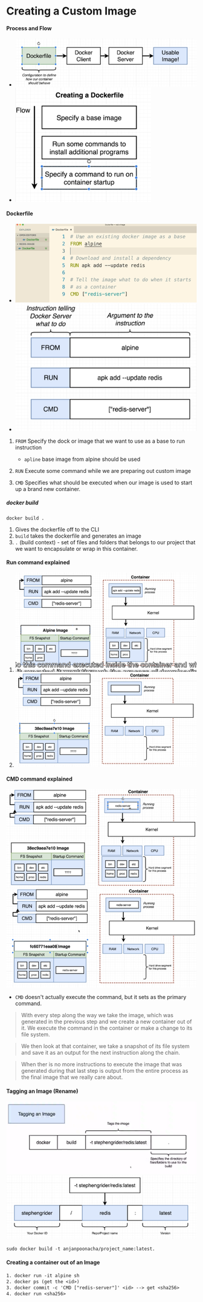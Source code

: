 # Creating a Custom Image

#### Process and Flow  
- ![Process](1.png)
- ![Flow](2.png)

#### Dockerfile
- ![Dockerfile](3.png)
- ![Dockerfile Teardown](4.png)


1.  `FROM` Specify the dock or image that we want to use as a base to run instruction 
    - `apline` base image from alpine should be used

2. `RUN` Execute some command while we are preparing out custom image
3. `CMD` Specifies what should be executed when our image is used to start up a brand new container.

##### docker build
```
docker build .
```
1. Gives the dockerfile off to the CLI
2. `build` takes the dockerfile and generates an image 
3. `.` (build context) - set of files and folders that belongs to our project that we want to encapsulate or wrap in this container.

#### Run command explained
1. ![RUN command explained](5.png)
2. ![RUN command explained-2](5_1.png)

#### CMD command explained
![CMD command explained](6.png)
![CMD command explained-2](6_1.png)

- `CMD` doesn't actually execute the command, but it sets as the primary command.

> With every step along the way we take the image, which was generated in the previous step and we create a new container out of it. We execute the command in the container or make a change to its file system.

> We then look at that container, we take a snapshot of its file system and save it as an output for the next instruction along the chain.

> When ther is no more instructions to execute the image that was generated during that last step is output from the entire process as the final image that we really care about. 


#### Tagging an Image (Rename)
![Tagging an Image](7.png)
![Tagging an Image-2](7_1.png)

```
sudo docker build -t anjanpoonacha/project_name:latest.
```

#### Creating a container out of an Image

```
1. docker run -it alpine sh
2. docker ps (get the <id>)
3. docker commit -c 'CMD ["redis-server"]' <id> --> get <sha256>
4. docker run <sha256>
```
